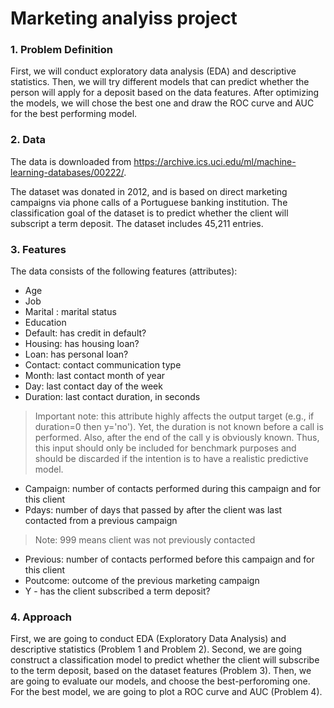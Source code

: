 # Marketing analyiss project

### 1. Problem Definition

First, we will conduct exploratory data analysis (EDA) and descriptive statistics. Then, we will try different models that can predict whether the person will apply for a deposit based on the data features. After optimizing the models, we will chose the best one and draw the ROC curve and AUC for the best performing model.

### 2. Data

The data is downloaded from https://archive.ics.uci.edu/ml/machine-learning-databases/00222/.

The dataset was donated in 2012, and is based on direct marketing campaigns via phone calls of a Portuguese banking institution. The classification goal of the dataset is to predict whether the client will subscript a term deposit. The dataset includes 45,211 entries.

### 3. Features

The data consists of the following features (attributes):

* Age
* Job
* Marital : marital status
* Education
* Default: has credit in default?
* Housing: has housing loan?
* Loan: has personal loan?
* Contact: contact communication type
* Month: last contact month of year
* Day: last contact day of the week
* Duration: last contact duration, in seconds
> Important note: this attribute highly affects the output target (e.g., if duration=0 then y='no'). Yet, the duration is not known before a call is performed. Also, after the end of the call y is obviously known. Thus, this input should only be included for benchmark purposes and should be discarded if the intention is to have a realistic predictive model.
* Campaign: number of contacts performed during this campaign and for this client
* Pdays: number of days that passed by after the client was last contacted from a previous campaign
> Note: 999 means client was not previously contacted
* Previous: number of contacts performed before this campaign and for this client
* Poutcome: outcome of the previous marketing campaign
* Y - has the client subscribed a term deposit?


### 4. Approach

First, we are going to conduct EDA (Exploratory Data Analysis) and descriptive statistics (Problem 1 and Problem 2). Second, we are going construct a classification model to predict whether the client will subscribe to the term deposit, based on the dataset features (Problem 3). Then, we are going to evaluate our models, and choose the best-perforoming one. For the best model, we are going to plot a ROC curve and AUC (Problem 4).
